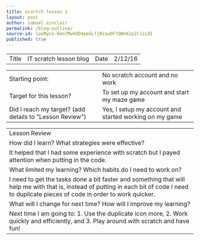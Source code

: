 ```yaml
---
title: scartch lesson 1
layout: post
author: samuel.sinclair
permalink: /blog-outline/
source-id: 1asMyu1-Kmn7Mwk0D4peGLfjBzauDFYQWn62pZrJiL8I
published: true
---
```

<table>
  <tr>
    <td>Title</td>
    <td>IT scratch lesson blog</td>
    <td>Date</td>
    <td>2/12/16</td>
  </tr>
</table>


<table>
  <tr>
    <td>Starting point:</td>
    <td>No scratch account and no work</td>
  </tr>
  <tr>
    <td>Target for this lesson?</td>
    <td>To set up my account and start my maze game</td>
  </tr>
  <tr>
    <td>Did I reach my target? 
(add details to "Lesson Review")</td>
    <td>Yes, I setup my account and started working on my game</td>
  </tr>
</table>


<table>
  <tr>
    <td>Lesson Review</td>
  </tr>
  <tr>
    <td>How did I learn? What strategies were effective? </td>
  </tr>
  <tr>
    <td>
 It helped that I had some experience with scratch but I payed attention when putting in the code.</td>
  </tr>
  <tr>
    <td>What limited my learning? Which habits do I need to work on? </td>
  </tr>
  <tr>
    <td>I need to get the tasks done a bit faster and something that will help me with that is, instead of putting in each bit of code I need to duplicate pieces of code in order to work quicker.</td>
  </tr>
  <tr>
    <td>What will I change for next time? How will I improve my learning?</td>
  </tr>
  <tr>
    <td>Next time I am going to: 1. Use the duplicate icon more, 2. Work quickly and efficiently, and 3. Play around with scratch and have fun!</td>
  </tr>
</table>


